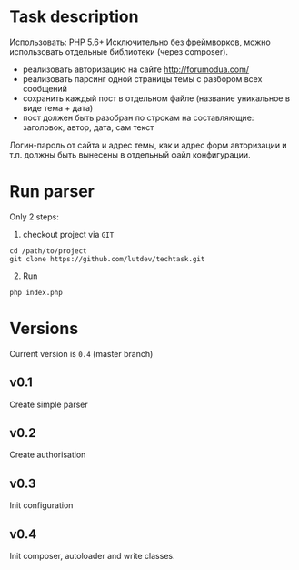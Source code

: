 # Task description
Использовать:
PHP 5.6+
Исключительно без фреймворков, можно использовать отдельные библиотеки
(через composer).

- реализовать авторизацию на сайте http://forumodua.com/
- реализовать парсинг одной страницы темы с разбором всех сообщений
- сохранить каждый пост в отдельном файле (название уникальное в виде 
тема + дата)
- пост должен быть разобран по строкам на составляющие: заголовок, 
автор, дата, сам текст

Логин-пароль от сайта и адрес темы, как и адрес форм авторизации и т.п.
должны быть вынесены в отдельный файл конфигурации.

# Run parser
Only 2 steps:
1. checkout project via `GIT`
```
cd /path/to/project
git clone https://github.com/lutdev/techtask.git
```
2. Run
```
php index.php
```

# Versions
Current version is `0.4` (master branch)

## v0.1
Create simple parser

## v0.2
Create authorisation

## v0.3
Init configuration

## v0.4
Init composer, autoloader and write classes.

